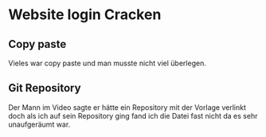# Website login Cracken

## Copy paste
Vieles war copy paste und man musste nicht viel überlegen.

## Git Repository

Der Mann im Video sagte er hätte ein Repository mit der Vorlage verlinkt doch als ich auf sein Repository ging fand ich die Datei fast nicht da es sehr unaufgeräumt war.